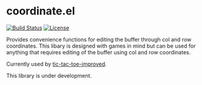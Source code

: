 # coordinate.el

[![Build Status](https://travis-ci.org/accidentalrebel/coordinate.el.svg)](https://travis-ci.org/accidentalrebel/coordinate.el)
[![License](http://img.shields.io/:license-gpl3-blue.svg)](http://www.gnu.org/licenses/gpl-3.0.html)

Provides convenience functions for editing the buffer through col and row coordinates. This libary is designed with games in mind but can be used for anything that requires editing of the buffer using col and row coordinates.

Currently used by [tic-tac-toe-improved](https://github.com/accidentalrebel/emacs-tic-tac-toe-improved).

This library is under development.
